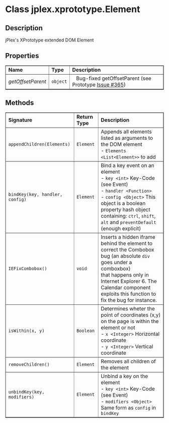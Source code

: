 # Class **jplex.xprototype.Element** #

## Description ##
jPlex's XPrototype extended DOM Element




## Properties ##
<table cellpadding='5' border='1' cellspacing='0'>
<tr><td> <b>Name</b> </td><td> <b>Type</b> </td><td> <b>Description</b> </td></tr>
<tr><td> <i>getOffsetParent</i> </td><td> <code>object</code> </td><td> <code> </code>  Bug-fixed getOffsetParent (see Prototype <a href='https://code.google.com/p/jplex/issues/detail?id=#365'>Issue #365</a>)</td></tr>

</table>



## Methods ##
<table cellpadding='5' border='1' cellspacing='0'>
<tr><td> <b>Signature</b> </td><td> <b>Return Type</b> </td><td> <b>Description</b> </td></tr>
<tr><td> <code>appendChildren(Elements)</code> </td><td> <code>Element</code> </td><td> Appends all elements listed as arguments to the DOM element<br />  - <code>Elements &lt;List&lt;Element&gt;&gt;</code> to add<br /></td></tr>
<tr><td> <code>bindKey(key, handler, config)</code> </td><td> <code>Element</code> </td><td> Bind a key event on an element<br />  - <code>key &lt;int&gt;</code> Key-Code (see Event)<br /> - <code>handler &lt;Function&gt;</code><br /> - <code>config &lt;Object&gt;</code> This object is a boolean property hash object containing: <code>ctrl</code>, <code>shift</code>, <code>alt</code> and <code>preventDefault</code> (enough explicit)<br /></td></tr>
<tr><td> <code>IEFixCombobox()</code> </td><td> <code>void</code> </td><td> Inserts a hidden iframe behind the element to correct the Combobox bug (an absolute <code>div</code> goes under a comboxbox)<br>
that happens only in Internet Explorer 6. The Calendar component exploits this function to fix the bug for instance.<br /> </td></tr>
<tr><td> <code>isWithin(x, y)</code> </td><td> <code>Boolean</code> </td><td> Determines wheter the point of coordinates (x,y) on the page is within the element or not<br />  - <code>x &lt;Integer&gt;</code> Horizontal coordinate<br /> - <code>y &lt;Integer&gt;</code> Vertical coordinate<br /></td></tr>
<tr><td> <code>removeChildren()</code> </td><td> <code>Element</code> </td><td> Removes all children of the element<br /> </td></tr>
<tr><td> <code>unbindKey(key, modifiers)</code> </td><td> <code>Element</code> </td><td> Unbind a key on the element<br />  - <code>key &lt;int&gt;</code> Key-Code (see Event)<br /> - <code>modifiers &lt;Object&gt;</code> Same form as <code>config</code> in <code>bindKey</code><br /></td></tr>

</table>